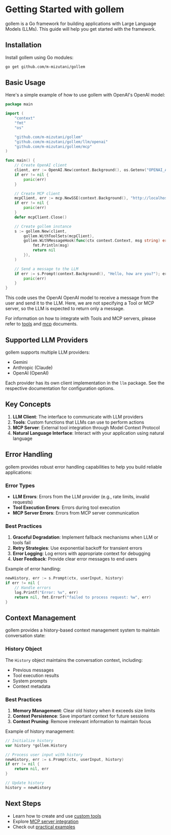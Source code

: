 # Getting Started with gollem

gollem is a Go framework for building applications with Large Language Models (LLMs). This guide will help you get started with the framework.

## Installation

Install gollem using Go modules:

```bash
go get github.com/m-mizutani/gollem
```

## Basic Usage

Here's a simple example of how to use gollem with OpenAI's OpenAI model:

```go
package main

import (
    "context"
    "fmt"
    "os"

    "github.com/m-mizutani/gollem"
    "github.com/m-mizutani/gollem/llm/openai"
    "github.com/m-mizutani/gollem/mcp"
)

func main() {
    // Create OpenAI client
    client, err := OpenAI.New(context.Background(), os.Getenv("OPENAI_API_KEY"))
    if err != nil {
        panic(err)
    }

    // Create MCP client
    mcpClient, err := mcp.NewSSE(context.Background(), "http://localhost:8080")
    if err != nil {
        panic(err)
    }
    defer mcpClient.Close()

    // Create gollem instance
    s := gollem.New(client,
        gollem.WithToolSets(mcpClient),
        gollem.WithMessageHook(func(ctx context.Context, msg string) error {
            fmt.Println(msg)
            return nil
        }),
    )

    // Send a message to the LLM
    if err := s.Prompt(context.Background(), "Hello, how are you?"); err != nil {
        panic(err)
    }
}
```

This code uses the OpenAI OpenAI model to receive a message from the user and send it to the LLM. Here, we are not specifying a Tool or MCP server, so the LLM is expected to return only a message.

For information on how to integrate with Tools and MCP servers, please refer to [tools](tools.md) and [mcp](mcp.md) documents.

## Supported LLM Providers

gollem supports multiple LLM providers:

- Gemini
- Anthropic (Claude)
- OpenAI (OpenAI)

Each provider has its own client implementation in the `llm` package. See the respective documentation for configuration options.

## Key Concepts

1. **LLM Client**: The interface to communicate with LLM providers
2. **Tools**: Custom functions that LLMs can use to perform actions
3. **MCP Server**: External tool integration through Model Context Protocol
4. **Natural Language Interface**: Interact with your application using natural language

## Error Handling

gollem provides robust error handling capabilities to help you build reliable applications:

### Error Types
- **LLM Errors**: Errors from the LLM provider (e.g., rate limits, invalid requests)
- **Tool Execution Errors**: Errors during tool execution
- **MCP Server Errors**: Errors from MCP server communication

### Best Practices
1. **Graceful Degradation**: Implement fallback mechanisms when LLM or tools fail
2. **Retry Strategies**: Use exponential backoff for transient errors
3. **Error Logging**: Log errors with appropriate context for debugging
4. **User Feedback**: Provide clear error messages to end users

Example of error handling:
```go
newHistory, err := s.Prompt(ctx, userInput, history)
if err != nil {
    // Handle errors
    log.Printf("Error: %v", err)
    return nil, fmt.Errorf("failed to process request: %w", err)
}
```

## Context Management

gollem provides a history-based context management system to maintain conversation state:

### History Object
The `History` object maintains the conversation context, including:
- Previous messages
- Tool execution results
- System prompts
- Context metadata

### Best Practices
1. **Memory Management**: Clear old history when it exceeds size limits
2. **Context Persistence**: Save important context for future sessions
3. **Context Pruning**: Remove irrelevant information to maintain focus

Example of history management:
```go
// Initialize history
var history *gollem.History

// Process user input with history
newHistory, err := s.Prompt(ctx, userInput, history)
if err != nil {
    return nil, err
}

// Update history
history = newHistory
```

## Next Steps

- Learn how to create and use [custom tools](tools.md)
- Explore [MCP server integration](mcp.md)
- Check out [practical examples](examples.md)
